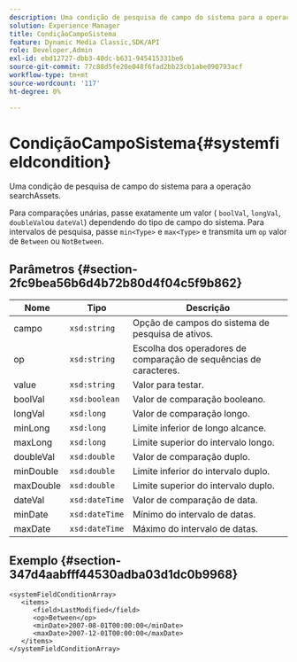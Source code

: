 ```yaml
---
description: Uma condição de pesquisa de campo do sistema para a operação searchAssets.
solution: Experience Manager
title: CondiçãoCampoSistema
feature: Dynamic Media Classic,SDK/API
role: Developer,Admin
exl-id: ebd12727-dbb3-40dc-b631-945415331be6
source-git-commit: 77c88d5fe20e048f6fad2bb23cb1abe090793acf
workflow-type: tm+mt
source-wordcount: '117'
ht-degree: 0%

---
```


# CondiçãoCampoSistema{#systemfieldcondition}

Uma condição de pesquisa de campo do sistema para a operação searchAssets.

Para comparações unárias, passe exatamente um valor ( `boolVal`, `longVal`, `doubleVal`ou `dateVal`) dependendo do tipo de campo do sistema. Para intervalos de pesquisa, passe `min<Type>` e `max<Type>` e transmita um `op` valor de `Between` ou `NotBetween`.

## Parâmetros {#section-2fc9bea56b6d4b72b80d4f04c5f9b862}

| Nome | Tipo | Descrição |
|---|---|---|
| campo | `xsd:string` | Opção de campos do sistema de pesquisa de ativos. |
| op | `xsd:string` | Escolha dos operadores de comparação de sequências de caracteres. |
| value | `xsd:string` | Valor para testar. |
| boolVal | `xsd:boolean` | Valor de comparação booleano. |
| longVal | `xsd:long` | Valor de comparação longo. |
| minLong | `xsd:long` | Limite inferior de longo alcance. |
| maxLong | `xsd:long` | Limite superior do intervalo longo. |
| doubleVal | `xsd:double` | Valor de comparação duplo. |
| minDouble | `xsd:double` | Limite inferior do intervalo duplo. |
| maxDouble | `xsd:double` | Limite superior do intervalo duplo. |
| dateVal | `xsd:dateTime` | Valor de comparação de data. |
| minDate | `xsd:dateTime` | Mínimo do intervalo de datas. |
| maxDate | `xsd:dateTime` | Máximo do intervalo de datas. |

## Exemplo {#section-347d4aabfff44530adba03d1dc0b9968}

```
<systemFieldConditionArray>
   <items>
      <field>LastModified</field>
      <op>Between</op>
      <minDate>2007-08-01T00:00:00</minDate>
      <maxDate>2007-12-01T00:00:00</maxDate>
   </items>
</systemFieldConditionArray>
```
